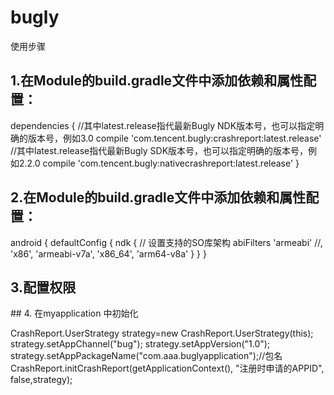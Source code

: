 # bugly
使用步骤

## 1.在Module的build.gradle文件中添加依赖和属性配置：

dependencies {
     //其中latest.release指代最新Bugly NDK版本号，也可以指定明确的版本号，例如3.0
    compile 'com.tencent.bugly:crashreport:latest.release'
    //其中latest.release指代最新Bugly SDK版本号，也可以指定明确的版本号，例如2.2.0
    compile 'com.tencent.bugly:nativecrashreport:latest.release'
}
## 2.在Module的build.gradle文件中添加依赖和属性配置：

android {
    defaultConfig {
        ndk {
            // 设置支持的SO库架构
            abiFilters 'armeabi' //, 'x86', 'armeabi-v7a', 'x86_64', 'arm64-v8a'
        }
    }
}
## 3.配置权限
  <uses-permission android:name="android.permission.READ_PHONE_STATE" />
    <uses-permission android:name="android.permission.INTERNET" />
    <uses-permission android:name="android.permission.ACCESS_NETWORK_STATE" />
    <uses-permission android:name="android.permission.ACCESS_WIFI_STATE" />
    <uses-permission android:name="android.permission.READ_LOGS" />
## 4. 在myapplication 中初始化

  CrashReport.UserStrategy strategy=new CrashReport.UserStrategy(this);
        strategy.setAppChannel("bug");
        strategy.setAppVersion("1.0");
        strategy.setAppPackageName("com.aaa.buglyapplication");//包名
        CrashReport.initCrashReport(getApplicationContext(), "注册时申请的APPID", false,strategy);
